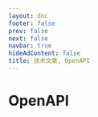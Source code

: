 ```yaml
---
layout: doc 
footer: false
prev: false
next: false 
navbar: true
hideAdContent: false
title: 技术文章, OpenAPI
---
```



# OpenAPI




